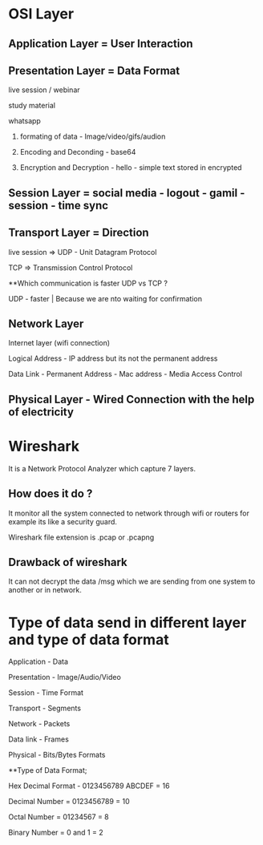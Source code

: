 # OSI Layer

## Application Layer = User Interaction 

## Presentation Layer = Data Format 

live session / webinar 

study material 

whatsapp 

1. formating of data - Image/video/gifs/audion

2. Encoding and Deconding - base64
 
4. Encryption and Decryption - hello - simple text stored in encrypted 

## Session Layer = social media - logout - gamil - session - time sync

## Transport Layer = Direction 

live session => UDP - Unit Datagram Protocol 

TCP => Transmission Control Protocol 

**Which communication is faster UDP vs TCP ?

UDP - faster | Because we are nto waiting for confirmation 

## Network Layer
 
Internet layer (wifi connection)

Logical Address -  IP address but its not the permanent address 

Data Link - Permanent Address - Mac address - Media Access Control 

## Physical Layer - Wired Connection with the help of electricity 

# Wireshark

It is a Network Protocol Analyzer which capture 7 layers.

## How does it do ?

It monitor all the system connected to network through wifi or routers for example its like a security guard.

Wireshark file extension is .pcap or .pcapng

## Drawback of wireshark 

It can not decrypt the data /msg which we are sending from one system to another or in network.

# Type of data send in different layer and type of data format

Application - Data

Presentation - Image/Audio/Video

Session - Time Format 

Transport - Segments

Network - Packets 

Data link - Frames

Physical - Bits/Bytes Formats

**Type of Data Format;

Hex Decimal Format - 0123456789 ABCDEF = 16

Decimal Number = 0123456789 = 10

Octal Number = 01234567 = 8

Binary Number = 0 and 1 = 2 
